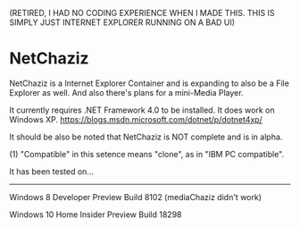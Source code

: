 (RETIRED, I HAD NO CODING EXPERIENCE WHEN I MADE THIS. THIS IS SIMPLY JUST INTERNET EXPLORER RUNNING ON A BAD UI)
# NetChaziz
NetChaziz is a Internet Explorer Container and is expanding to also be a File Explorer as well. And also there's plans for a mini-Media Player.

It currently requires .NET Framework 4.0 to be installed. It does work on Windows XP. https://blogs.msdn.microsoft.com/dotnet/p/dotnet4xp/

It should be also be noted that NetChaziz is NOT complete and is in alpha.

(1) "Compatible" in this setence means "clone", as in "IBM PC compatible".


It has been tested on...

----------------------------------------------

Windows 8 Developer Preview Build 8102 (mediaChaziz didn't work)

Windows 10 Home Insider Preview Build 18298
